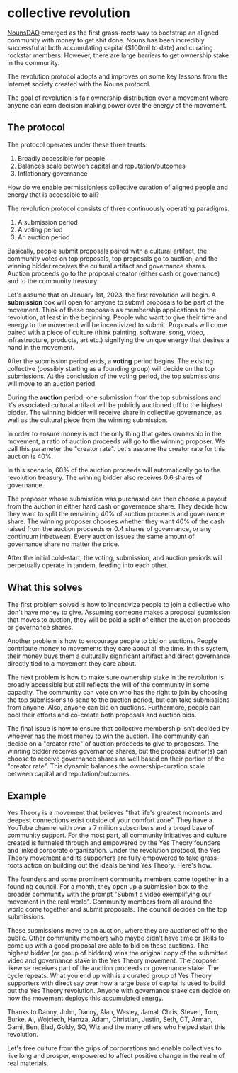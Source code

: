 # collective revolution

[NounsDAO](https://nouns.wtf/) emerged as the first grass-roots way to bootstrap an aligned community with money to get shit done.  Nouns has been incredibly successful at both accumulating capital ($100mil to date) and curating rockstar members. However, there are large barriers to get ownership stake in the community. 

The revolution protocol adopts and improves on some key lessons from the Internet society created with the Nouns protocol. 

The goal of revolution is fair ownership distribution over a movement where anyone can earn decision making power over the energy of the movement.

## The protocol

The protocol operates under these three tenets:
1. Broadly accessible for people
2. Balances scale between capital and reputation/outcomes
3. Inflationary governance

How do we enable permissionless collective curation of aligned people and energy that is accessible to all?

The revolution protocol consists of three continuously operating paradigms. 
1. A submission period
2. A voting period
3. An auction period

Basically, people submit proposals paired with a cultural artifact, the community votes on top proposals, top proposals go to auction, and the winning bidder receives the cultural artifact and governance shares. Auction proceeds go to the proposal creator (either cash or governance) and to the community treasury.

Let's assume that on January 1st, 2023, the first revolution will begin. A **submission** box will open for anyone to submit proposals to be part of the movement. Think of these proposals as membership applications to the revolution, at least in the beginning. People who want to give their time and energy to the movement will be incentivized to submit. Proposals will come paired with a piece of culture (think painting, software, song, video, infrastructure, products, art etc.) signifying the unique energy that desires a hand in the movement.

After the submission period ends, a **voting** period begins. The existing collective (possibly starting as a founding group) will decide on the top submissions. At the conclusion of the voting period, the top submissions will move to an auction period.

During the **auction** period, one submission from the top submissions and it's associated cultural artifact will be publicly auctioned off to the highest bidder. The winning bidder will receive share in collective governance, as well as the cultural piece from the winning submission. 

In order to ensure money is not the only thing that gates ownership in the movement, a ratio of auction proceeds will go to the winning proposer. We call this parameter the "creator rate". Let's assume the creator rate for this auction is 40%.

In this scenario, 60% of the auction proceeds will automatically go to the revolution treasury. The winning bidder also receives 0.6 shares of governance. 

The proposer whose submission was purchased can then choose a payout from the auction in either hard cash or governance share. They decide how they want to split the remaining 40% of auction proceeds and governance share. The winning proposer chooses whether they want 40% of the cash raised from the auction proceeds or 0.4 shares of governance, or any continuum inbetween. Every auction issues the same amount of governance share no matter the price. 

After the initial cold-start, the voting, submission, and auction periods will perpetually operate in tandem, feeding into each other. 

## What this solves

The first problem solved is how to incentivize people to join a collective who don't have money to give. Assuming someone makes a proposal submission that moves to auction, they will be paid a split of either the auction proceeds or governance shares.

Another problem is how to encourage people to bid on auctions. People contribute money to movements they care about all the time. In this system, their money buys them a culturally significant artifact and direct governance directly tied to a movement they care about. 

The next problem is how to make sure ownership stake in the revolution is broadly accessible but still reflects the will of the community in some capacity. The community can vote on who has the right to join by choosing the top submissions to send to the auction period, but can take submissions from anyone. Also, anyone can bid on auctions. Furthermore, people can pool their efforts and co-create both proposals and auction bids.

The final issue is how to ensure that collective membership isn't decided by whoever has the most money to win the auction. The community can decide on a "creator rate" of auction proceeds to give to proposers. The winning bidder receives governance shares, but the proposal author(s) can choose to receive governance shares as well based on their portion of the "creator rate". This dynamic balances the ownership-curation scale between capital and reputation/outcomes. 

## Example

Yes Theory is a movement that believes "that life's greatest moments and deepest connections exist outside of your comfort zone". They have a YouTube channel with over a 7 million subscribers and a broad base of community support. For the most part, all community initiatives and culture created is funneled through and empowered by the Yes Theory founders and linked corporate organization. Under the revolution protocol, the Yes Theory movement and its supporters are fully empowered to take grass-roots action on building out the ideals behind Yes Theory. Here's how. 

The founders and some prominent community members come together in a founding council. For a month, they open up a submission box to the broader community with the prompt "Submit a video exemplifying our movement in the real world". Community members from all around the world come together and submit proposals. The council decides on the top submissions. 

These submissions move to an auction, where they are auctioned off to the public. Other community members who maybe didn't have time or skills to come up with a good proposal are able to bid on these auctions. The highest bidder (or group of bidders) wins the original copy of the submitted video and governance stake in the Yes Theory movement. The proposer likewise receives part of the auction proceeds or governance stake. The cycle repeats. What you end up with is a curated group of Yes Theory supporters with direct say over how a large base of capital is used to build out the Yes Theory revolution. Anyone with governance stake can decide on how the movement deploys this accumulated energy. 


Thanks to Danny, John, Danny, Alan, Wesley, Jamal, Chris, Steven, Tom, Burke, Al, Wojciech, Hamza, Adam, Christian, Justin, Seth, CT, Arman, Gami, Ben, Elad, Goldy, SQ, Wiz and the many others who helped start this revolution.

Let's free culture from the grips of corporations and enable collectives to live long and prosper, empowered to affect positive change in the realm of real materials. 
